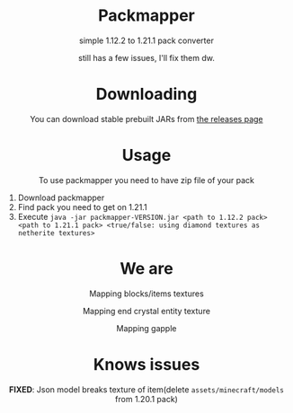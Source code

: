 <div align="center">

# Packmapper

simple 1.12.2 to 1.21.1 pack converter

still has a few issues, I'll fix them dw.
# Downloading

You can download stable prebuilt JARs from [the releases page](https://github.com/primewk/packmapper/releases/latest)
# Usage

To use packmapper you need to have zip file of your pack

</div>

1. Download packmapper
2. Find pack you need to get on 1.21.1
3. Execute `java -jar packmapper-VERSION.jar <path to 1.12.2 pack> <path to 1.21.1 pack> <true/false: using diamond textures as netherite textures>`

<div align="center">

# We are

Mapping blocks/items textures

Mapping end crystal entity texture

Mapping gapple

# Knows issues

**FIXED**: Json model breaks texture of item(delete `assets/minecraft/models` from 1.20.1 pack)

</div>

